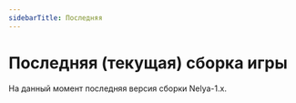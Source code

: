 ```yaml
---
sidebarTitle: Последняя
---
```


# Последняя (текущая) сборка игры

На данный момент последняя версия сборки Nelya-1.x.